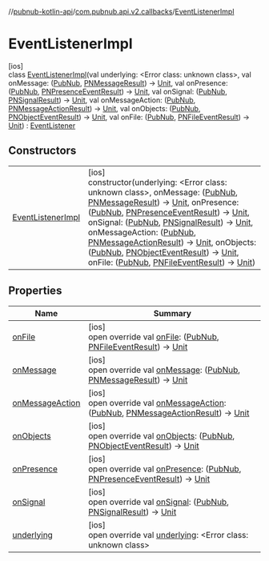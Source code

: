 //[pubnub-kotlin-api](../../../index.md)/[com.pubnub.api.v2.callbacks](../index.md)/[EventListenerImpl](index.md)

# EventListenerImpl

[ios]\
class [EventListenerImpl](index.md)(val underlying: <!---  GfmCommand {"@class":"org.jetbrains.dokka.gfm.ResolveLinkGfmCommand","dri":{"packageName":"","classNames":"<Error class: unknown class>","callable":null,"target":{"@class":"org.jetbrains.dokka.links.PointingToDeclaration"},"extra":null}} --->&lt;Error class: unknown class&gt;<!--- --->, val onMessage: ([PubNub](../../com.pubnub.api/-pub-nub/index.md), [PNMessageResult](../../../../../pubnub-kotlin/pubnub-kotlin-core-api/pubnub-kotlin-core-api/com.pubnub.api.models.consumer.pubsub/-p-n-message-result/index.md)) -&gt; [Unit](https://kotlinlang.org/api/latest/jvm/stdlib/kotlin/-unit/index.html), val onPresence: ([PubNub](../../com.pubnub.api/-pub-nub/index.md), [PNPresenceEventResult](../../../../../pubnub-kotlin/pubnub-kotlin-core-api/pubnub-kotlin-core-api/com.pubnub.api.models.consumer.pubsub/-p-n-presence-event-result/index.md)) -&gt; [Unit](https://kotlinlang.org/api/latest/jvm/stdlib/kotlin/-unit/index.html), val onSignal: ([PubNub](../../com.pubnub.api/-pub-nub/index.md), [PNSignalResult](../../../../../pubnub-kotlin/pubnub-kotlin-core-api/pubnub-kotlin-core-api/com.pubnub.api.models.consumer.pubsub/-p-n-signal-result/index.md)) -&gt; [Unit](https://kotlinlang.org/api/latest/jvm/stdlib/kotlin/-unit/index.html), val onMessageAction: ([PubNub](../../com.pubnub.api/-pub-nub/index.md), [PNMessageActionResult](../../../../../pubnub-kotlin/pubnub-kotlin-core-api/pubnub-kotlin-core-api/com.pubnub.api.models.consumer.pubsub.message_actions/-p-n-message-action-result/index.md)) -&gt; [Unit](https://kotlinlang.org/api/latest/jvm/stdlib/kotlin/-unit/index.html), val onObjects: ([PubNub](../../com.pubnub.api/-pub-nub/index.md), [PNObjectEventResult](../../com.pubnub.api.models.consumer.pubsub.objects/-p-n-object-event-result/index.md)) -&gt; [Unit](https://kotlinlang.org/api/latest/jvm/stdlib/kotlin/-unit/index.html), val onFile: ([PubNub](../../com.pubnub.api/-pub-nub/index.md), [PNFileEventResult](../../../../../pubnub-kotlin/pubnub-kotlin-core-api/pubnub-kotlin-core-api/com.pubnub.api.models.consumer.pubsub.files/-p-n-file-event-result/index.md)) -&gt; [Unit](https://kotlinlang.org/api/latest/jvm/stdlib/kotlin/-unit/index.html)) : [EventListener](../-event-listener/index.md)

## Constructors

| | |
|---|---|
| [EventListenerImpl](-event-listener-impl.md) | [ios]<br>constructor(underlying: <!---  GfmCommand {"@class":"org.jetbrains.dokka.gfm.ResolveLinkGfmCommand","dri":{"packageName":"","classNames":"<Error class: unknown class>","callable":null,"target":{"@class":"org.jetbrains.dokka.links.PointingToDeclaration"},"extra":null}} --->&lt;Error class: unknown class&gt;<!--- --->, onMessage: ([PubNub](../../com.pubnub.api/-pub-nub/index.md), [PNMessageResult](../../../../../pubnub-kotlin/pubnub-kotlin-core-api/pubnub-kotlin-core-api/com.pubnub.api.models.consumer.pubsub/-p-n-message-result/index.md)) -&gt; [Unit](https://kotlinlang.org/api/latest/jvm/stdlib/kotlin/-unit/index.html), onPresence: ([PubNub](../../com.pubnub.api/-pub-nub/index.md), [PNPresenceEventResult](../../../../../pubnub-kotlin/pubnub-kotlin-core-api/pubnub-kotlin-core-api/com.pubnub.api.models.consumer.pubsub/-p-n-presence-event-result/index.md)) -&gt; [Unit](https://kotlinlang.org/api/latest/jvm/stdlib/kotlin/-unit/index.html), onSignal: ([PubNub](../../com.pubnub.api/-pub-nub/index.md), [PNSignalResult](../../../../../pubnub-kotlin/pubnub-kotlin-core-api/pubnub-kotlin-core-api/com.pubnub.api.models.consumer.pubsub/-p-n-signal-result/index.md)) -&gt; [Unit](https://kotlinlang.org/api/latest/jvm/stdlib/kotlin/-unit/index.html), onMessageAction: ([PubNub](../../com.pubnub.api/-pub-nub/index.md), [PNMessageActionResult](../../../../../pubnub-kotlin/pubnub-kotlin-core-api/pubnub-kotlin-core-api/com.pubnub.api.models.consumer.pubsub.message_actions/-p-n-message-action-result/index.md)) -&gt; [Unit](https://kotlinlang.org/api/latest/jvm/stdlib/kotlin/-unit/index.html), onObjects: ([PubNub](../../com.pubnub.api/-pub-nub/index.md), [PNObjectEventResult](../../com.pubnub.api.models.consumer.pubsub.objects/-p-n-object-event-result/index.md)) -&gt; [Unit](https://kotlinlang.org/api/latest/jvm/stdlib/kotlin/-unit/index.html), onFile: ([PubNub](../../com.pubnub.api/-pub-nub/index.md), [PNFileEventResult](../../../../../pubnub-kotlin/pubnub-kotlin-core-api/pubnub-kotlin-core-api/com.pubnub.api.models.consumer.pubsub.files/-p-n-file-event-result/index.md)) -&gt; [Unit](https://kotlinlang.org/api/latest/jvm/stdlib/kotlin/-unit/index.html)) |

## Properties

| Name | Summary |
|---|---|
| [onFile](on-file.md) | [ios]<br>open override val [onFile](on-file.md): ([PubNub](../../com.pubnub.api/-pub-nub/index.md), [PNFileEventResult](../../../../../pubnub-kotlin/pubnub-kotlin-core-api/pubnub-kotlin-core-api/com.pubnub.api.models.consumer.pubsub.files/-p-n-file-event-result/index.md)) -&gt; [Unit](https://kotlinlang.org/api/latest/jvm/stdlib/kotlin/-unit/index.html) |
| [onMessage](on-message.md) | [ios]<br>open override val [onMessage](on-message.md): ([PubNub](../../com.pubnub.api/-pub-nub/index.md), [PNMessageResult](../../../../../pubnub-kotlin/pubnub-kotlin-core-api/pubnub-kotlin-core-api/com.pubnub.api.models.consumer.pubsub/-p-n-message-result/index.md)) -&gt; [Unit](https://kotlinlang.org/api/latest/jvm/stdlib/kotlin/-unit/index.html) |
| [onMessageAction](on-message-action.md) | [ios]<br>open override val [onMessageAction](on-message-action.md): ([PubNub](../../com.pubnub.api/-pub-nub/index.md), [PNMessageActionResult](../../../../../pubnub-kotlin/pubnub-kotlin-core-api/pubnub-kotlin-core-api/com.pubnub.api.models.consumer.pubsub.message_actions/-p-n-message-action-result/index.md)) -&gt; [Unit](https://kotlinlang.org/api/latest/jvm/stdlib/kotlin/-unit/index.html) |
| [onObjects](on-objects.md) | [ios]<br>open override val [onObjects](on-objects.md): ([PubNub](../../com.pubnub.api/-pub-nub/index.md), [PNObjectEventResult](../../com.pubnub.api.models.consumer.pubsub.objects/-p-n-object-event-result/index.md)) -&gt; [Unit](https://kotlinlang.org/api/latest/jvm/stdlib/kotlin/-unit/index.html) |
| [onPresence](on-presence.md) | [ios]<br>open override val [onPresence](on-presence.md): ([PubNub](../../com.pubnub.api/-pub-nub/index.md), [PNPresenceEventResult](../../../../../pubnub-kotlin/pubnub-kotlin-core-api/pubnub-kotlin-core-api/com.pubnub.api.models.consumer.pubsub/-p-n-presence-event-result/index.md)) -&gt; [Unit](https://kotlinlang.org/api/latest/jvm/stdlib/kotlin/-unit/index.html) |
| [onSignal](on-signal.md) | [ios]<br>open override val [onSignal](on-signal.md): ([PubNub](../../com.pubnub.api/-pub-nub/index.md), [PNSignalResult](../../../../../pubnub-kotlin/pubnub-kotlin-core-api/pubnub-kotlin-core-api/com.pubnub.api.models.consumer.pubsub/-p-n-signal-result/index.md)) -&gt; [Unit](https://kotlinlang.org/api/latest/jvm/stdlib/kotlin/-unit/index.html) |
| [underlying](underlying.md) | [ios]<br>open override val [underlying](underlying.md): <!---  GfmCommand {"@class":"org.jetbrains.dokka.gfm.ResolveLinkGfmCommand","dri":{"packageName":"","classNames":"<Error class: unknown class>","callable":null,"target":{"@class":"org.jetbrains.dokka.links.PointingToDeclaration"},"extra":null}} --->&lt;Error class: unknown class&gt;<!--- ---> |
